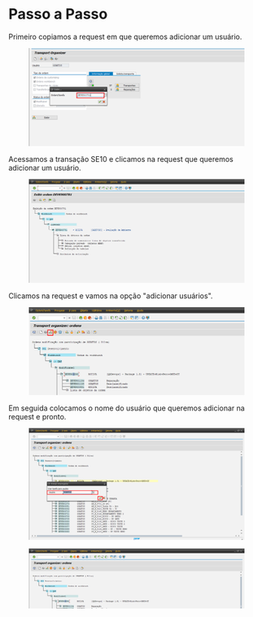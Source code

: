 # Passo a Passo

Primeiro copiamos a request em que queremos adicionar um usuário.

<figure><img src="../.gitbook/assets/image (52).png" alt=""><figcaption></figcaption></figure>

Acessamos a transação SE10 e clicamos na request que queremos adicionar um usuário.

<figure><img src="../.gitbook/assets/image (53).png" alt=""><figcaption></figcaption></figure>

Clicamos na request e vamos na opção "adicionar usuários".

<figure><img src="../.gitbook/assets/image (54).png" alt=""><figcaption></figcaption></figure>

Em seguida colocamos o nome do usuário que queremos adicionar na request e pronto.

<figure><img src="../.gitbook/assets/image (55).png" alt=""><figcaption></figcaption></figure>

<figure><img src="../.gitbook/assets/image (56).png" alt=""><figcaption></figcaption></figure>
